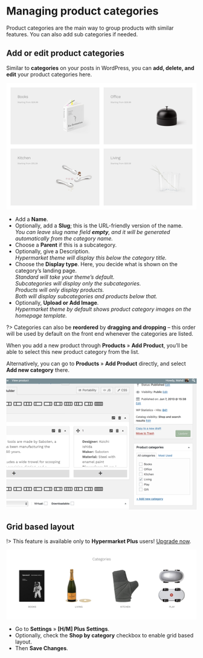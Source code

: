 # Managing product categories

Product categories are the main way to group products with similar features. You can also add sub categories if needed.

## Add or edit product categories

Similar to **categories** on your posts in WordPress, you can **add, delete, and edit** your product categories here.

![Managing product categories](img/hypermarket-product-categories.png)

* Add a **Name**.
* Optionally, add a **Slug**; this is the URL-friendly version of the name.<br/>
*You can leave slug name field **empty**, and it will be generated automatically from the category name.*
* Choose a **Parent** if this is a subcategory.
* Optionally, give a Description.<br/>
*Hypermarket theme will display this below the category title.*
* Choose the **Display type**. Here, you decide what is shown on the category’s landing page. <br/>
*Standard will take your theme’s default.<br/>*
*Subcategories will display only the subcategories.<br/>*
*Products will only display products.<br/>*
*Both will display subcategories and products below that.*
* Optionally, **Upload or Add Image**.<br/>
*Hypermarket theme by default shows product category images on the homepage template.*

?> Categories can also be **reordered** by **dragging and dropping** – this order will be used by default on the front end whenever the categories are listed.

When you add a new product through **Products** » **Add Product**, you’ll be able to select this new product category from the list.

Alternatively, you can go to **Products** » **Add Product** directly, and select **Add new category** there.

![Add product categories](img/add-product-categories.png)

## Grid based layout

!> This feature is available only to **Hypermarket Plus** users! [Upgrade now](https://www.mypreview.one).

![Grid based layout](img/shop-by-category-grid-layout.png)

* Go to **Settings** » **[H/M] Plus Settings**.
* Optionally, check the **Shop by category** checkbox to enable grid based layout.
* Then **Save Changes**.
